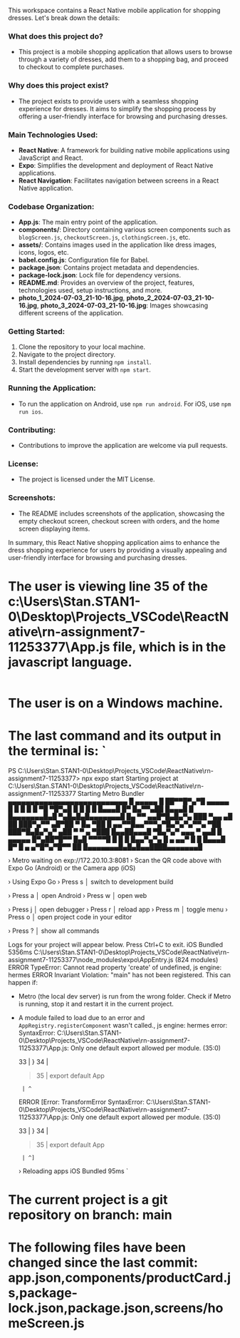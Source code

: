 This workspace contains a React Native mobile application for shopping dresses. Let's break down the details:

### What does this project do?

- This project is a mobile shopping application that allows users to browse through a variety of dresses, add them to a shopping bag, and proceed to checkout to complete purchases.

### Why does this project exist?

- The project exists to provide users with a seamless shopping experience for dresses. It aims to simplify the shopping process by offering a user-friendly interface for browsing and purchasing dresses.

### Main Technologies Used:

- **React Native**: A framework for building native mobile applications using JavaScript and React.
- **Expo**: Simplifies the development and deployment of React Native applications.
- **React Navigation**: Facilitates navigation between screens in a React Native application.

### Codebase Organization:

- **App.js**: The main entry point of the application.
- **components/**: Directory containing various screen components such as `blogScreen.js`, `checkoutScreen.js`, `clothingScreen.js`, etc.
- **assets/**: Contains images used in the application like dress images, icons, logos, etc.
- **babel.config.js**: Configuration file for Babel.
- **package.json**: Contains project metadata and dependencies.
- **package-lock.json**: Lock file for dependency versions.
- **README.md**: Provides an overview of the project, features, technologies used, setup instructions, and more.
- **photo_1_2024-07-03_21-10-16.jpg**, **photo_2_2024-07-03_21-10-16.jpg**, **photo_3_2024-07-03_21-10-16.jpg**: Images showcasing different screens of the application.

### Getting Started:

1. Clone the repository to your local machine.
2. Navigate to the project directory.
3. Install dependencies by running `npm install`.
4. Start the development server with `npm start`.

### Running the Application:

- To run the application on Android, use `npm run android`. For iOS, use `npm run ios`.

### Contributing:

- Contributions to improve the application are welcome via pull requests.

### License:

- The project is licensed under the MIT License.

### Screenshots:

- The README includes screenshots of the application, showcasing the empty checkout screen, checkout screen with orders, and the home screen displaying items.

In summary, this React Native shopping application aims to enhance the dress shopping experience for users by providing a visually appealing and user-friendly interface for browsing and purchasing dresses.

# The user is viewing line 35 of the c:\Users\Stan.STAN1-0\Desktop\Projects_VSCode\ReactNative\rn-assignment7-11253377\App.js file, which is in the javascript language.

```

```

# The user is on a Windows machine.

# The last command and its output in the terminal is: `

PS C:\Users\Stan.STAN1-0\Desktop\Projects_VSCode\ReactNative\rn-assignment7-11253377> npx expo start
Starting project at C:\Users\Stan.STAN1-0\Desktop\Projects_VSCode\ReactNative\rn-assignment7-11253377
Starting Metro Bundler
▄▄▄▄▄▄▄▄▄▄▄▄▄▄▄▄▄▄▄▄▄▄▄▄▄▄▄
█ ▄▄▄▄▄ █ ██▀▀█▀▄▀█ ▄▄▄▄▄ █
█ █ █ █ ▀█ ▀█▀▄█ █ █ █
█ █▄▄▄█ █▀ █▄▀▀▄██ █▄▄▄█ █
█▄▄▄▄▄▄▄█▄█ ▀▄█▄█▄█▄▄▄▄▄▄▄█
█▄ ▀▀ ▄▄█▀█▄█▄▀▄ ███ ▀▄▄ ▄█
██ ███▀▄▀▀ ▄█▀██ ▀ █▄ ▀██
█ ▄▄▀▀█▄▄▀▀▀▄▀█▄▀▄▀▄▀▀▄ ▀██
███▀█▄█▄▀▄▀ ▄██ ▀ ▀ ▄ ▀███
█▄▄██▄▄▄█ ▀█▄▀▄▀ ▄▄▄ ▀ ▄▄█
█ ▄▄▄▄▄ █▀▄██▀█▀▀ █▄█ ▀▀▀▀█
█ █ █ █▄▄▀▄▀▄ █ ▄ ▄▄▀ █
█ █▄▄▄█ █▀ █ ▄ ▄▀█▀▄▀█▀▀ ██
█▄▄▄▄▄▄▄█▄█▄█▄▄████▄▄▄▄▄▄▄█

› Metro waiting on exp://172.20.10.3:8081
› Scan the QR code above with Expo Go (Android) or the Camera app (iOS)

› Using Expo Go
› Press s │ switch to development build

› Press a │ open Android
› Press w │ open web

› Press j │ open debugger
› Press r │ reload app
› Press m │ toggle menu
› Press o │ open project code in your editor

› Press ? │ show all commands

Logs for your project will appear below. Press Ctrl+C to exit.
iOS Bundled 5356ms C:\Users\Stan.STAN1-0\Desktop\Projects_VSCode\ReactNative\rn-assignment7-11253377\node_modules\expo\AppEntry.js (824 modules)
ERROR TypeError: Cannot read property 'create' of undefined, js engine: hermes
ERROR Invariant Violation: "main" has not been registered. This can happen if:

- Metro (the local dev server) is run from the wrong folder. Check if Metro is running, stop it and restart it in the current project.
- A module failed to load due to an error and `AppRegistry.registerComponent` wasn't called., js engine: hermes
  error: SyntaxError: C:\Users\Stan.STAN1-0\Desktop\Projects_VSCode\ReactNative\rn-assignment7-11253377\App.js: Only one default export allowed per module. (35:0)

  33 | }
  34 |

  > 35 | export default App

       | ^

  ERROR [Error: TransformError SyntaxError: C:\Users\Stan.STAN1-0\Desktop\Projects_VSCode\ReactNative\rn-assignment7-11253377\App.js: Only one default export allowed per module. (35:0)

  33 | }
  34 |

  > 35 | export default App

       | ^]

  › Reloading apps
  iOS Bundled 95ms
  `

# The current project is a git repository on branch: main

# The following files have been changed since the last commit: app.json,components/productCard.js,package-lock.json,package.json,screens/homeScreen.js
